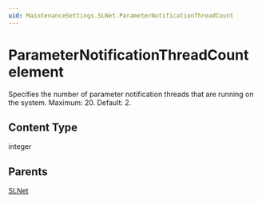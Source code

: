 ```yaml
---
uid: MaintenanceSettings.SLNet.ParameterNotificationThreadCount
---
```


# ParameterNotificationThreadCount element

Specifies the number of parameter notification threads that are running on the system. Maximum: 20. Default: 2.

## Content Type

integer

## Parents

[SLNet](xref:MaintenanceSettings.SLNet)
